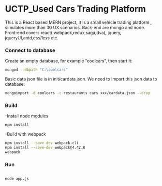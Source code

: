 
UCTP_Used Cars Trading Platform
===================================

This is a React based MERN project, It is a small vehicle trading platform , simulates more than 30 UX scenarios. 
Back-end are mongo and node. Front-end covers react(,webpack,redux,saga,dva), jquery, jqueryUI,antd,css/less etc.

### Connect to database 

Create an empty database, for example "coolcars", then start it:

```bash
mongod --dbpath "C:\coolcars"

```

Basic data json file is in init/cardata.json. We need to import this json data to database:

```bash
mongoimport -d coolcars -c restaurants cars xxx/cardata.json --drop
```


### Build 

-Install node modules
```bash
npm install
```
-Build with webpack
```bash
npm install --save-dev webpack-cli 
npm install --save-dev webpack@4.42.0
webpack
```


### Run 

```bash

node app.js

```

